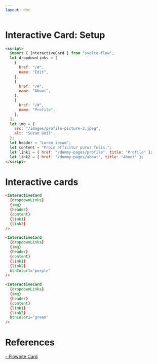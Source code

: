 ```yaml
---
layout: doc
---
```


<script>
  import { InteractiveCard } from "svelte-flow";
  let dropdownLinks = [
    {
      href: "/#",
      name: "Edit",
    },
    {
      href: "/#",
      name: "About",
    },
    {
      href: "/#",
      name: "Profile",
    },
  ];
  let img = {
    src: "/images/profile-picture-3.jpeg",
    alt: "Suzan Boil",
  };
  let header = "Lorem ipsum";
  let content = "Proin efficitur purus felis.";
  let link1 = { href: "/dummy-pages/profile", title: "Profile" };
  let link2 = { href: "/dummy-pages/about", title: "About" };
</script>

<h1 class="text-3xl w-full dark:text-white">Interactive Card: Setup</h1>

```html
<script>
  import { InteractiveCard } from "svelte-flow";
  let dropdownLinks = [
    {
      href: "/#",
      name: "Edit",
    },
    {
      href: "/#",
      name: "About",
    },
    {
      href: "/#",
      name: "Profile",
    },
  ];
  let img = {
    src: "/images/profile-picture-3.jpeg",
    alt: "Suzan Boil",
  };
  let header = "Lorem ipsum";
  let content = "Proin efficitur purus felis.";
  let link1 = { href: "/dummy-pages/profile", title: "Profile" };
  let link2 = { href: "/dummy-pages/about", title: "About" };
</script>
```

<h1 class="text-3xl w-full dark:text-white">Interactive cards</h1>

```html
<InteractiveCard 
  {dropdownLinks} 
  {img} 
  {header} 
  {content} 
  {link1} 
  {link2} 
/>

<InteractiveCard
  {dropdownLinks}
  {img}
  {header}
  {content}
  {link1}
  {link2}
  btnColor1="purple"
/>

<InteractiveCard
  {dropdownLinks}
  {img}
  {header}
  {content}
  {link1}
  {link2}
  btnColor1="green"
/>
```


<div class="flex flex-wrap mx-auto p-8">
  <div class="flex-auto p-4">
    <InteractiveCard {dropdownLinks} {img} {header} {content} {link1} {link2} />
  </div>
  <div class="flex-auto p-4">
    <InteractiveCard
      {dropdownLinks}
      {img}
      {header}
      {content}
      {link1}
      {link2}
      btnColor1="purple"
    />
  </div>
  <div class="flex-auto p-4">
    <InteractiveCard
      {dropdownLinks}
      {img}
      {header}
      {content}
      {link1}
      {link2}
      btnColor1="green"
    />
  </div>
  <div class="flex-auto p-4">
    <InteractiveCard
      {dropdownLinks}
      {img}
      {header}
      {content}
      {link1}
      btnColor1="red"
    />
  </div>
</div>
<div class="flex flex-wrap mx-auto p-8">
  <div class="flex-auto p-4">
    <InteractiveCard {dropdownLinks} {img} {header} {content} {link2} />
  </div>
  <div class="flex-auto p-4">
    <InteractiveCard {dropdownLinks} {img} {header} {content} />
  </div>
</div>

<h1 class="text-3xl w-full dark:text-white pb-8">References</h1>

<p class="dark:text-white text-base"><a href="https://flowbite.com/docs/components/card/" target="_blank">- Flowbite Card</a></p>